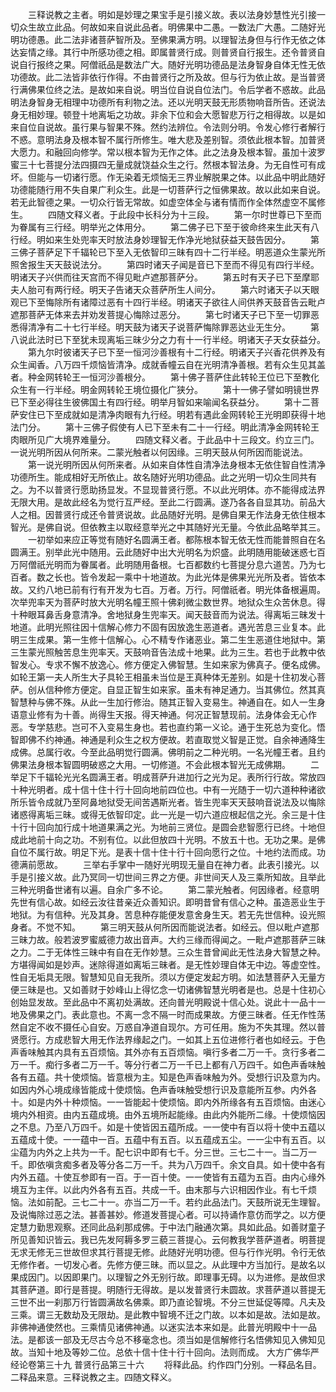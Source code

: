 <!-- { "loadSidebar": true } -->
　　三释说教之主者。明如是妙理之果宝手是引接义故。表以法身妙慧性光引接一切众生故立此品。何故如来自说此品者。明佛果中二愚。一数法广大愚。二随好光明功德愚。此二法非诸菩萨智所及。至佛果满方明。以理智法身但与行作无依之体达妄情之缘。其行中所感功德之相。即属普贤行成。则普贤自行报生。还令普贤自说自行报终之果。阿僧祇品是数法广大。随好光明功德品是法身智身自体无性无依功德故。此二法皆非依行作得。不由普贤行之所及故。但与行为依止故。是当普贤行满佛果位终之法。是故如来自说。明当位自说自位法门。令后学者不惑故。此品明法身智身无相理中功德所有利物之法。还以光明天鼓无形质物响音所告。还说法身无相妙理。顿登十地离垢之功故。非余下位和会大愿智悲万行之相得故。以是如来自位自说故。虽行果与智果不殊。然约法辨位。令法则分明。令发心修行者解行不惑。意明法身及根本智不属行所修生。唯大悲及差别智。须依此根本智。加普贤大愿力。和融回向修学。常以根本智为无作之体。此之法身及根本智。虽加十波罗蜜三十七菩提分法四摄四无量成就饶益众生之行。然根本智法身。为无自性可有成坏。但能与一切诸行愿。作无染着无烦恼无三界业解脱果之体。以此品中明此随好功德能随行用不失自果广利众生。此是一切菩萨行之恒佛果故。故以此如来自说。若无此智德之果。一切众行皆无常故。如虚空体全与诸有情而作全体然虚空不属修生。
　　四随文释义者。于此段中长科分为十三段。
　　第一尔时世尊已下至而为眷属有三行经。明举光之体用分。
　　第二佛子已下至于彼命终来生此天有八行经。明如来生处兜率天时放法身妙理智无作净光地狱获益天鼓告因分。
　　第三佛子菩萨足下千辐轮已下至入无依智印三昧有四十二行半经。明恶道众生蒙光所照舍报生天天鼓说法分。
　　第四时诸天子闻是音已下至而不得见有四行半经。明诸天子兴供而往天宫而不得见毗卢遮那菩萨分。
　　第五时有天子已下至摩耶夫人胎可有两行经。明天子告诸天众菩萨所生人间分。
　　第六时诸天子以天眼观已下至悔除所有诸障过恶有十四行半经。明诸天子欲往人间供养天鼓音告云毗卢遮那菩萨无体来去并劝发菩提心悔除过恶分。
　　第七时诸天子已下至一切罪恶悉得清净有二十七行半经。明天鼓为诸天子说菩萨悔除罪恶达业无生分。
　　第八说此法时已下至犹未现离垢三昧少分之力有十一行半经。明诸天子天女获益分。
　　第九尔时彼诸天子已下至一恒河沙善根有十二行经。明诸天子兴香花供养及有众生闻香。八万四千烦恼皆清净。成就香幢云自在光明清净善根。若有众生见其盖者。种金网转轮王一恒河沙善根分。
　　第十佛子菩萨住此转轮王位已下至教化众生有一行半经。明金网转轮王境位摄化广狭分。
　　第十一佛子譬如明镜世界已下至必得往生彼佛国土有四行经。明举月智如来喻闻名获益分。
　　第十二菩萨安住已下至成就如是清净肉眼有九行经。明若有遇此金网转轮王光明即获得十地法门分。
　　第十三佛子假使有人已下至未有二十一行经。明此清净金网转轮王肉眼所见广大境界难量分。
　　四随文释义者。于此品中十三段文。约立三门。一说光明所因从何所来。二蒙光触者以何因缘。三明天鼓从何所因而能说法。
　　第一说光明所因从何所来者。从如来自体性自清净法身根本无依住智自性清净功德所生。能成相好无所依止。故名随好光明功德品。此之光明一切众生同共有之。为不以普贤行愿助扬显发。不显现普贤行愿。不以此光明体。亦不能得成法界无限大用。是故此经名为觉行互严经。至此二行圆满。遂乃各各自显其功。前品大人之相。因普贤行成还令普贤说故。此品随好光明。是佛自果无作法身无依住根本智光。是佛自说。但依教主以取经意举光之中其随好光无量。今依此品略举其三。
　　一初举如来应正等觉有随好名圆满王者。都陈根本智无依无性而能普照自在名圆满王。别举此光中随用。云此随好中出大光明名为炽盛。此明随用能破迷惑七百万阿僧祇光明而为眷属者。此明随用备根。七百都数约七菩提分息六道苦。乃为七百者。数之长也。皆令发起一乘中十地道故。为此光体是佛果光光所及者。皆依本故。又约八地已前有行有开发为七百。万者。万行。阿僧祇者。明光体备根遍周。次举兜率天为菩萨时放大光明名幢王照十佛刹微尘数世界。地狱众生众苦休息。得十种眼耳鼻舌身意清净。舍地狱身生兜率天。闻天鼓音而为说法。得离垢三昧发十地道。此明光照往因十信解心修力不固有因放逸生恶道者。遇光苦息三业复本。此明三生成果。第一生修十信解心。心不精专作诸恶业。第二生生恶道住地狱中。第三生蒙光照触苦息生兜率天。天鼓响音告法成十地果。此为三生。若也于此教中依智发心。专求不懈不放逸心。修方便定入佛智慧。生如来家为佛真子。便名成佛。如轮王第一夫人所生大子具轮王相虽未当位是王真种体无差别。如是十住初发心菩萨。创从信种修方便定。自显正智生如来家。虽未有神足通力。当其佛位。然其真智慧种与佛不殊。从此一生加行修治。随其正智入变易生。神通自在。如人一生身语意业修有为十善。尚得生天报。得天神通。何况正智慧现前。法身体会无心作恶。专学慈悲。岂可不入变易生身也。若也直约第一义论。通于生死总为变化。悟智即佛不约神通。神通是利众生之权方便故。若直取觉义智是正觉。自余神通降生成佛。总属行收。今至此品明觉行圆满。佛明前之二种光明。一名光幢王者。且约佛果法身根本智圆明破惑之大用。一切修道。不会此根本智光无成佛期。
　　二举足下千辐轮光光名圆满王者。明成菩萨升进加行之光为足。表所行行故。常放四十种光明者。成十信十住十行十回向地前四位也。中有一光随于一切六道种种诸欲所乐皆令成就乃至阿鼻地狱受无间苦遇斯光者。皆生兜率天天鼓响音说法及以悔除诸惑得离垢三昧。或得无依智印定。此一光是一切六道应根起信之光。余三是十住十行十回向加行成十地道果满之光。为地前三贤位。是圆会悲智愿行已终。十地但成此地前十向之功。不别有位。以此但放四十光明。不放五十也。无功之果。是佛自位不属行故。明足下光。是表十信十住十行十回向愿行之位。十地约法而成。功德满前愿故。
　　三举右手掌中一随好光明现无量自在神力者。此表引接光。以手是引接义故。此乃冥同一切世间三界之方便。非世间天人及三乘所知故。且举此三种光明备世诸有以遍。自余广多不论。
　　第二蒙光触者。何因缘者。经意明先世有信心故。如经云汝往昔亲近众善知识。即明昔曾有信心之种。虽造恶业生于地狱。为有信种。光及其身。苦息种存能便发意舍身生天。若无先世信种。设光照身者。不觉不知。
　　第三明天鼓从何所因而能说法者。如经云。但以毗卢遮那三昧力故。般若波罗蜜威德力故出音声。大约三缘而得闻之。一毗卢遮那菩萨三昧之力。二于无体性三昧中有自在无作妙慧。三众生昔曾闻此无性法身大智慧之种。方堪得闻如是妙声。迷除得道如离垢三昧者。是无性妙理自体无中边。等虚空性。性自无垢具无限。智慧知见自无我所。须以方便定发起方明。如法慧菩萨入无量方便三昧是也。又如善财于妙峰山上得忆念一切诸佛智慧光明者是也。总是十住初心创始显发故。至此品中不离初处满故。还向普光明殿说十信心处。说此十一品十一地及佛果之门。表此意也。不离一念不隔一时而成果故。方便三昧者。任无作性荡然自定不收不摄任心自安。万惑自净道自现尔。方可任用。施为不失其理。然以普贤愿行。方成悲智大用无作法界缘起之门。一如其上五位进修行者也如经云。于色声香味触其内具有五百烦恼。其外亦有五百烦恼。嗔行多者二万一千。贪行多者二万一千。痴行多者二万一千。等分行者二万一千已上都有八万四千。如色声香味触各有五蕴。共十使烦恼。皆意根为主。知是色声香味触为外。受想行识及意为内。如因内外心境成缘皆能成十使烦恼。色声香味触受想行识及意能所互参。内外各十。如是内外十种烦恼。一一皆能起十使烦恼。即内外所缘各有五百烦恼。由迷心境内外相资。由内五蕴成境。由外五境所起能缘。由此内外能所二缘。十使烦恼因之不息。乃至八万四千。如是十使皆因五蕴所成。一一使中有百以将十使中五蕴以五蕴成十使。一一蕴中一百。五蕴中有五百。以五蕴成五尘。一一尘中有五百。以尘蕴为内外之上共为一千。配七识中即有七千。分三世。三七二十一。当二万一千。即依嗔贪痴多者及等分各二万一千。共为八万四千。余文自具。如十使中各有内外五蕴。十使互参即有一百。于一百十使。一一使皆有五蕴为五百。由内心缘外境互为主伴。以此内外各有五百。共成一千。由末那与六识相因作业。有七千烦恼。法如前配。三七二十一。亦当二万一千。若约此品法门。天鼓所说无生理智。及说悔除过恶之法。甚善甚妙。修道发菩提心者。可以持诵作意仿而学之。以方便定慧力勤思观察。还同此品刹那成佛。于中法门融通次第。具如此品。如善财童子所见善知识皆云。我已先发阿耨多罗三藐三菩提心。云何教我学菩萨道者。明菩提无求无修无三世故但求其行菩提无修。此随好光明功德。但与行作光明。令行无依无修作者。一切发心者。先修方便三昧。而以显之。从此理中方当加行。是故名以果成因门。以因即果门。以理智之外无别行故。即理事无碍。以为进修。是故但求其菩萨道。即行是菩提。明随行无得故。是以发普贤行未圆故。求菩萨道以菩提无三世不出一刹那万行皆圆满故名佛乘。即乃直论智境。不分三世延促等障。凡夫及三乘。谓三无数劫及无限劫。是此教中智境不迁之门故。以本如是故。法如是故。非佛神通使然也。三乘情见诸佛神通。以迷实法本来如是。此普光明殿中十一品法。是都该一部及无尽古今总不移毫念也。须当如是信解修行名悟佛知见入佛知见故。当知十地及等妙二位。总依十信十住十行十回向。法则而成。
大方广佛华严经论卷第三十九
普贤行品第三十六
　　将释此品。约作四门分别。一释品名目。二释品来意。三释说教之主。四随文释义。

